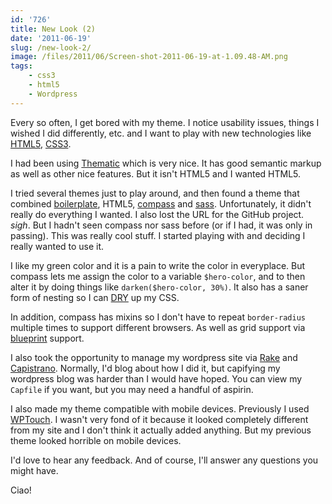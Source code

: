 ```yaml
---
id: '726'
title: New Look (2)
date: '2011-06-19'
slug: /new-look-2/
image: /files/2011/06/Screen-shot-2011-06-19-at-1.09.48-AM.png
tags:
    - css3
    - html5
    - Wordpress
---
```


Every so often, I get bored with my theme. I notice usability issues, things I
wished I did differently, etc. and I want to play with new technologies like
[HTML5](http://www.html5rocks.com/), [CSS3](http://www.css3.info/).

I had been using [Thematic](http://themeshaper.com/thematic/) which is very
nice. It has good semantic markup as well as other nice features. But it isn't
HTML5 and I wanted HTML5.

<!-- more -->

I tried several themes just to play around, and then found a theme that
combined [boilerplate](http://aarontgrogg.com/boilerplate/), HTML5,
[compass](http://compass-style.org/reference/compass/) and
[sass](http://sass-lang.com/). Unfortunately, it didn't really do everything I
wanted. I also lost the URL for the GitHub project. _sigh_. But I hadn't seen
compass nor sass before (or if I had, it was only in passing). This was really
cool stuff. I started playing with and deciding I really wanted to use it.

I like my green color and it is a pain to write the color in everyplace. But
compass lets me assign the color to a variable `$hero-color`, and to then
alter it by doing things like `darken($hero-color, 30%)`. It also has a saner
form of nesting so I can
[DRY](http://en.wikipedia.org/wiki/Don't_repeat_yourself) up my CSS.

In addition, compass has mixins so I don't have to repeat `border-radius`
multiple times to support different browsers. As well as grid support via
[blueprint](http://www.blueprintcss.org/) support.

I also took the opportunity to manage my wordpress site via
[Rake](http://rake.rubyforge.org/) and [Capistrano](http://capify.org/).
Normally, I'd blog about how I did it, but capifying my wordpress blog was
harder than I would have hoped. You can view my `Capfile` if you want, but you
may need a handful of aspirin.

I also made my theme compatible with mobile devices. Previously I used
[WPTouch](http://wordpress.org/extend/pl). I wasn't very fond of it because it
looked completely different from my site and I don't think it actually added
anything. But my previous theme looked horrible on mobile devices.

I'd love to hear any feedback. And of course, I'll answer any questions you
might have.

Ciao!

